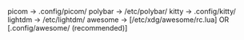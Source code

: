 picom -> .config/picom/
polybar -> /etc/polybar/
kitty -> .config/kitty/
lightdm -> /etc/lightdm/
awesome -> [/etc/xdg/awesome/rc.lua] OR [.config/awesome/ (recommended)]

